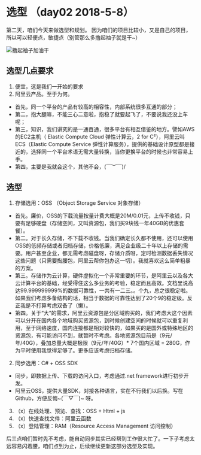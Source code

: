 # 选型 （day02 2018-5-8）
第二天，咱们今天来做选型和规划。
因为咱们的项目比较小，又是自己的项目，所以可以轻便点，敏捷点（别管那么多撸起袖子就是干~）

![撸起袖子加油干](https://github.com/jzaicn/JackCloudDrive/raw/master/doc/fun_img/撸起袖子加油干.jpg)

## 选型几点要求
1. 便宜，这是我们一开始的要求
2. 阿里云产品。至于为何。
  - 首先，同一个平台的产品有较高的相容性，内部系统很多互通的部分；
  - 第二，抱大腿嘛，不能三心二意啦，抱稳了就要起飞了，不要说我还没上车呢；
  - 第三，知识，我们讲究的是一通百通，很多平台有相互借鉴的地方。譬如AWS的EC2主机（ Elastic Compute Cloud 弹性计算云，2 for C²），阿里云叫ECS（Elastic Compute Service 弹性计算服务），提供的基础设计原型都是接近的，选择同一个平台术语无需大量转换，当你更换平台的时候也非常容易上手。
  - 第四，主要是我就会这个，其他不会，\(￣︶￣)/ 

## 选型
1. 存储选用：OSS （Object Storage Service 对象存储）
  - 首先。廉价，OSS的下载流量按量计费大概是20M/0.01元，上传不收钱，只要有足够硬盘（存储空间，又叫资源包，我们买9块钱一年40GB的优惠套餐）。
  - 第二。对于长久存储，不下载不收钱。当我们确定长久都不使用，还可以使用OSS的低频存储或者归档存储，价格低廉，满足企业级二十年以上存储的需要。用户甚至企业，都无需考虑磁盘呀，存储介质呀，定时检测数据丢失情况这些问题（只需要掏腰包，阿里云帮你包办这一切）。我就喜欢这么简单粗暴的方案。
  - 第三。存储作为云计算，硬件虚拟化一个非常重要的环节，是阿里云以及各大云计算平台的基础，经受得住这么多业务的考验，稳定而且高效。文档里说高达99.999999999%的数据可靠性，一共有一二三。。个九，总之很稳定啦。如果我们考虑多备结构的话，相当于数据的可靠性达到了20个9的稳定级。反正我是不打算考虑双备了（懒）。
  - 第四。关于“大”的需求，阿里云资源包是分区域购买的，我们考虑大这个因素可以分开在国内各个地域购买资源包，到时候创建空间的时候就可以重复利用，至于网络速度，国内连接都是相对较快的，如果买的是国外或特殊地区的资源包，有可能访问不到，就暂时不考虑。各地资源包目前是（9元/年/40G），叠加总量大概是极限（9元/年/40G）* 7个国内区域 = 280G，作为平时使用我觉得足够了。更多应该考虑归档存储。
2. 同步选用：C# + OSS SDK
  - 同步，即数据上传、下载的访问入口，考虑通过.net framework进行初步开发。
  - 阿里云OSS，提供大量SDK，对接各种语言，实在不行我们以后换。写在Github，方便反悔~(￣▽￣)~ 呀。
3. （x）在线处理、预览、查找：OSS + Html + js
4. （x）快速查找文件：阿里云函数
5. （x）登陆管理：RAM（Resource Access Management 访问控制）

后三点咱们暂时先不考虑，能自动同步其实已经帮到工作很大忙了。一下子考虑太远容易闪着腰，咱们点到为止，后续继续更新这部分选型及实现。